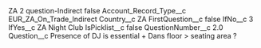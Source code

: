 <?xml version="1.0" encoding="UTF-8"?>
<CustomMetadata xmlns="http://soap.sforce.com/2006/04/metadata" xmlns:xsi="http://www.w3.org/2001/XMLSchema-instance" xmlns:xsd="http://www.w3.org/2001/XMLSchema">
    <label>ZA 2 question-Indirect</label>
    <protected>false</protected>
    <values>
        <field>Account_Record_Type__c</field>
        <value xsi:type="xsd:string">EUR_ZA_On_Trade_Indirect</value>
    </values>
    <values>
        <field>Country__c</field>
        <value xsi:type="xsd:string">ZA</value>
    </values>
    <values>
        <field>FirstQuestion__c</field>
        <value xsi:type="xsd:boolean">false</value>
    </values>
    <values>
        <field>IfNo__c</field>
        <value xsi:type="xsd:string">3</value>
    </values>
    <values>
        <field>IfYes__c</field>
        <value xsi:type="xsd:string">ZA Night Club</value>
    </values>
    <values>
        <field>IsPicklist__c</field>
        <value xsi:type="xsd:boolean">false</value>
    </values>
    <values>
        <field>QuestionNumber__c</field>
        <value xsi:type="xsd:double">2.0</value>
    </values>
    <values>
        <field>Question__c</field>
        <value xsi:type="xsd:string">Presence of DJ is essential + Dans floor &gt; seating area ?</value>
    </values>
</CustomMetadata>
